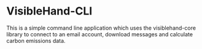 VisibleHand-CLI
===============
This is a simple command line application which uses the visiblehand-core library to connect to an email account, download messages and calculate carbon emissions data.
